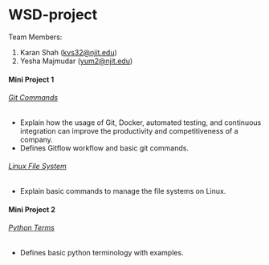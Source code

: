 # WSD-project

Team Members:
1. Karan Shah (kvs32@njit.edu)
2. Yesha Majmudar (yum2@njit.edu)

#### Mini Project 1
###### [Git Commands](https://github.com/KaranShah197/WSD-Project_01/blob/master/GITCOMMANDS.md)
- Explain how the usage of Git, Docker, automated testing, and continuous integration can improve the productivity and competitiveness of a company.
- Defines Gitflow workflow and basic git commands.

###### [Linux File System](https://github.com/KaranShah197/WSD-Project_01/blob/master/LINUXFILESYSTEM.md) 
- Explain basic commands to manage the file systems on Linux.

#### Mini Project 2  
###### [Python Terms](https://github.com/KaranShah197/WSD-Project_01/blob/master/PYTHON.md)
- Defines basic python terminology with examples. 
